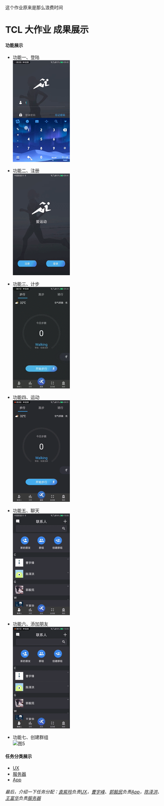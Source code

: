 
这个作业原来是那么浪费时间  

# TCL 大作业 成果展示  
#### 功能展示  

* 功能一、登陆  
![图1](https://github.com/afshare/homework1/blob/master/otherFiles/SignIn.gif?raw=true)  

* 功能二、注册  
![图2](https://github.com/afshare/homework1/blob/master/otherFiles/SignUp.gif?raw=true)   

* 功能三、计步  
![图3](https://github.com/afshare/homework1/blob/master/otherFiles/CountSteps.gif?raw=true)  

* 功能四、运动  
![图4](https://github.com/afshare/homework1/blob/master/otherFiles/SportWalk.gif?raw=true)  

* 功能五、聊天  
![图5](https://github.com/afshare/homework1/blob/master/otherFiles/Chat.gif?raw=true)  

* 功能六、添加朋友  
![图6](https://github.com/afshare/homework1/blob/master/otherFiles/AddLinkma.gif?raw=true)  

* 功能七、创建群组  
![图5](https://github.com/afshare/homework1/blob/master/otherFiles/CreatGroup.gif?raw=true)  

#### 任务分类展示  
* [UX]()  
* [服务器](Server/README.md)  
* [App]()  

###### 最后，介绍一下任务分配：[袁紫玲]()负责[UX]()，[曹宇峰]()、[郭毅民]()负责[App]()，[陈泽洪]()、[王富华]()负责[服务器]()  

